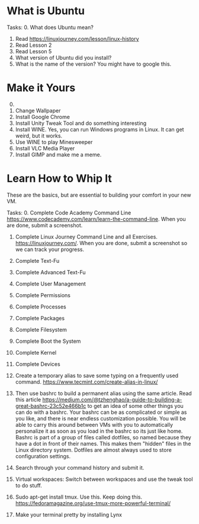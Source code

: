 # What is Ubuntu

Tasks: 
0. What does Ubuntu mean?
1. Read https://linuxjourney.com/lesson/linux-history
2. Read Lesson 2
3. Read Lesson 5
4. What version of Ubuntu did you install? 
5. What is the name of the version? You might have to google this.


# Make it Yours
0. 
1. Change Wallpaper
2. Install Google Chrome
3. Install Unity Tweak Tool and do something interesting
4. Install WINE. Yes, you can run Windows programs in Linux. It can get weird, but it works.
5. Use WINE to play Minesweeper
5. Install VLC Media Player
6. Install GIMP and make me a meme. 

# Learn How to Whip It 
These are the basics, but are essential to building your comfort in your new VM. 

Tasks:
0. Complete Code Academy Command Line https://www.codecademy.com/learn/learn-the-command-line. When you are done, submit a screenshot.
1. Complete Linux Journey Command Line and all Exercises. https://linuxjourney.com/. When you are done, submit a screenshot so we can track your progress.
2. Complete Text-Fu
3. Complete Advanced Text-Fu
4. Complete User Management
5. Complete Permissions
6. Complete Processes
7. Complete Packages
8. Complete Filesystem
9. Complete Boot the System
10. Complete Kernel
11. Complete Devices

12. Create a temporary alias to save some typing on a frequently used command. https://www.tecmint.com/create-alias-in-linux/

13. Then use bashrc to build a permanent alias using the same article. Read this article https://medium.com/@tzhenghao/a-guide-to-building-a-great-bashrc-23c52e466b1c to get an idea of some other things you can do with a bashrc. Your bashrc can be as complicated or simple as you like, and there is near endless customization possible. You will be able to carry this around between VMs with you to automatically personalize it as soon as you load in the bashrc so its just like home. 
Bashrc is part of a group of files called dotfiles, so named because they have a dot in front of their names. This makes them "hidden" files in the Linux directory system. Dotfiles are almost always used to store configuration settings. 

14. Search through your command history and submit it. 

15. Virtual workspaces: Switch between workspaces and use the tweak tool to do stuff.
16. Sudo apt-get install tmux. Use this. Keep doing this. https://fedoramagazine.org/use-tmux-more-powerful-terminal/
17. Make your terminal pretty by installing Lynx


